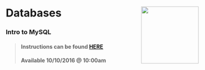 # Databases <img align="right" src="https://github.com/Learning-Fuze/prototypes_fi_part2/blob/assets/assets/images/logos/LF_LOGO.png?raw=true" width="150">
### Intro to MySQL

>#### Instructions can be found <a href="http://learning-fuze.github.io/prototypes_fi_part2/#/Databases-MySQL-Basics" target="_blank">HERE</a>
>#### Available 10/10/2016 @ 10:00am